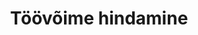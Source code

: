 ---
title: Töövõime hindamine
title_en: Assessment of work ability
notes: "Töötukassa poolt läbiviidava töövõime hindamise statistika.\r\n\r\nAndmeid uuendatakse kord kuus. Eelmise kuu statistika avaldatakse kodulehel üldjuhul järgmise kuu 10. kuupäevaks."
notes_en: "Statistics on the assessment of working ability by the Estonian Unemployment Insurance Fund.\r\n\r\nThe data is updated once a month. Last month's statistics are usually published by the 10th of the following month."
category: 
  - Elanikkond ja ühiskond
category_en: 
  - Population and Society
resources:
  - name: Töövõime hindamised 2016 - 2020
    url: 'https://www.tootukassa.ee/sites/tootukassa.ee/files/tvh.xls'
    format: xlsx
    interactive: 'FALSE'
license: 'https://creativecommons.org/licenses/by-sa/3.0/ee/legalcode'
update_freq: 'http://purl.org/linked-data/sdmx/2009/code#freq-M'
organization: Eesti Töötukassa
maintainer_name: Eesti Töötukassa
maintainer_email: github@tootukassa.ee
maintainer_phone: 614 7386
date_issued: '14/07/2020'
date_modified: 2021/01/12
---